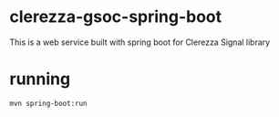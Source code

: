 # clerezza-gsoc-spring-boot
This is a web service built with spring boot for Clerezza Signal library

# running
`mvn spring-boot:run`
